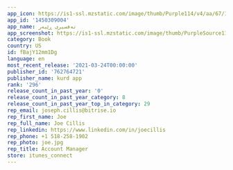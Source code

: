 ```yaml
---
app_icon: https://is1-ssl.mzstatic.com/image/thumb/Purple114/v4/aa/67/19/aa6719d6-4458-7d97-6123-a3eb0655cc33/AppIcon-1x_U007emarketing-0-7-0-0-85-220.png/1024x1024bb.png
app_id: '1450309004'
app_name: تەفسیری ڕێبەر
app_screenshot: https://is1-ssl.mzstatic.com/image/thumb/PurpleSource114/v4/63/c8/a4/63c8a4fe-0b4d-6fee-c324-9968cdb9fffc/7163a019-63a2-460f-860b-b3d4c94f3160_3ot_-_iPhone_12_Pro_Max_-_2021-02-27_at_05.56.06.png/1284x2778bb.png
category: Book
country: US
id: fBajY12mm1Dg
language: en
most_recent_release: '2021-03-24T00:00:00'
publisher_id: '762764721'
publisher_name: kurd app
rank: '296'
release_count_in_past_year: '0'
release_count_in_past_year_category: 8
release_count_in_past_year_top_in_category: 29
rep_email: joseph.cillis@bitrise.io
rep_first_name: Joe
rep_full_name: Joe Cillis
rep_linkedin: https://www.linkedin.com/in/joecillis
rep_phone: +1 518-258-1902
rep_photo: joe.jpg
rep_title: Account Manager
store: itunes_connect
---
```

